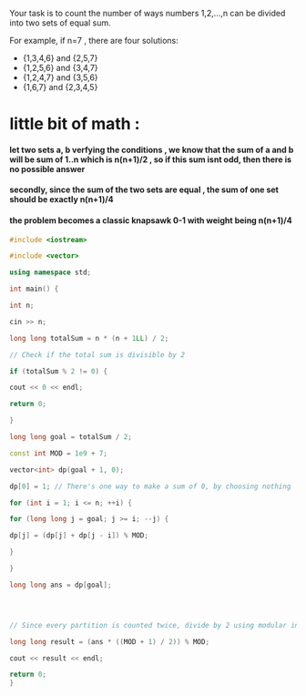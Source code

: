 Your task is to count the number of ways numbers 1,2,…,n can be divided into two sets of equal sum.

For example, if n=7 ,  there are four solutions:

- {1,3,4,6} and {2,5,7}
- {1,2,5,6} and {3,4,7}
- {1,2,4,7} and {3,5,6}
- {1,6,7} and {2,3,4,5}
# little bit of math : 
#### let two sets a, b verfying the conditions , we know that the sum of a and b will be sum of 1..n which is n(n+1)/2 , so if this sum isnt odd, then there is no possible answer
#### secondly, since the sum of the two sets are equal , the sum of one set should be exactly n(n+1)/4 

#### the problem becomes a classic knapsawk 0-1 with weight being n(n+1)/4 

```c++
#include <iostream>

#include <vector>

using namespace std;

int main() {

int n;

cin >> n;

long long totalSum = n * (n + 1LL) / 2;

// Check if the total sum is divisible by 2

if (totalSum % 2 != 0) {

cout << 0 << endl;

return 0;

}

long long goal = totalSum / 2;

const int MOD = 1e9 + 7;

vector<int> dp(goal + 1, 0);

dp[0] = 1; // There's one way to make a sum of 0, by choosing nothing

for (int i = 1; i <= n; ++i) {

for (long long j = goal; j >= i; --j) {

dp[j] = (dp[j] + dp[j - i]) % MOD;

}

}

long long ans = dp[goal];




// Since every partition is counted twice, divide by 2 using modular inverse

long long result = (ans * ((MOD + 1) / 2)) % MOD;

cout << result << endl;

return 0;
}
```

